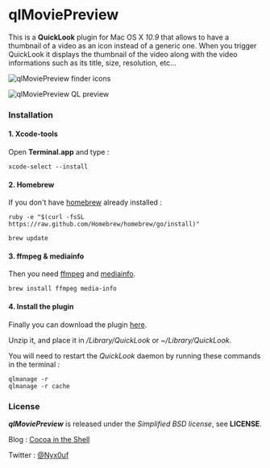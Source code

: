 # qlMoviePreview

This is a **QuickLook** plugin for Mac OS X *10.9* that allows to have a thumbnail of a video as an icon instead of a generic one. When you trigger QuickLook it displays the thumbnail of the video along with the video informations such as its title, size, resolution, etc...

![qlMoviePreview finder icons](http://static.whine.fr/images/2014/qlmoviepreview1.jpg)

![qlMoviePreview QL preview](http://static.whine.fr/images/2014/qlmoviepreview3.jpg)


### Installation

#### 1. Xcode-tools

Open **Terminal.app** and type :

	xcode-select --install


#### 2. Homebrew

If you don't have [homebrew](http://brew.sh "homebrew website") already installed :

	ruby -e "$(curl -fsSL https://raw.github.com/Homebrew/homebrew/go/install)"

	brew update


#### 3. ffmpeg & mediainfo

Then you need [ffmpeg](https://www.ffmpeg.org/ "ffmpeg website") and [mediainfo](http://mediaarea.net/en/MediaInfo "mediainfo website").

	brew install ffmpeg media-info


#### 4. Install the plugin

Finally you can download the plugin [here](http://repo.whine.fr/qlmoviepreview.qlgenerator-10.9.zip "qlmoviepreview.qlgenerator-10.9.zip").

Unzip it, and place it in */Library/QuickLook* or *~/Library/QuickLook*.

You will need to restart the *QuickLook* daemon by running these commands in the terminal :

	qlmanage -r
	qlmanage -r cache


### License

***qlMoviePreview*** is released under the *Simplified BSD license*, see **LICENSE**.

Blog : [Cocoa in the Shell](http://www.cocoaintheshell.com "Cocoa in the Shell")

Twitter : [@Nyx0uf](https://twitter.com/Nyx0uf "Nyx0uf on Twitter")
